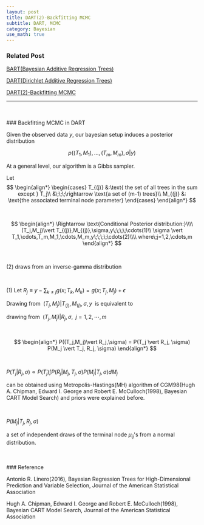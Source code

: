```yaml
---
layout: post
title: DART(2)-Backfitting MCMC
subtitle: DART, MCMC
category: Bayesian
use_math: true
---
```


### Related Post
[BART(Bayesian Additive Regression Trees)](https://kjhov195.github.io/2019-12-16-BART/)

[DART(Dirichlet Additive Regression Trees)](https://kjhov195.github.io/2019-12-17-DART/)

[DART(2)-Backfitting MCMC](https://kjhov195.github.io/2019-12-18-DART_backfitting_mcmc/)

---

<script src="https://polyfill.io/v3/polyfill.min.js?features=es6"></script>
<script type="text/javascript" id="MathJax-script" async
  src="https://cdn.jsdelivr.net/npm/mathjax@3/es5/tex-chtml.js">
</script>

<br>
<br>
### Backfitting MCMC in DART

Given the observed data $y$, our bayesian setup induces a posterior distribution

$$ p((T_1, M_1), \dots, (T_m,M_m), \sigma \vert y)$$

At a general level, our algorithm is a Gibbs sampler.

Let
$$
\begin{align*}
\begin{cases}
T_{(j)} &:\text{ the set of all trees in the sum except  } T_j\\
&\;\;\;\rightarrow \text{a set of (m-1) trees}\\
M_{(j)} &: \text{the associated terminal node parameter}
\end{cases}
\end{align*}
$$

<br>

$$
\begin{align*}
\Rightarrow \text{Conditional Posterior distribution:}\\\\
(T_j,M_j)\vert T_{(j)},M_{(j)},\sigma,y\;\;\;\;\cdots(1)\\
\sigma \vert T_1,\cdots,T_m,M_1,\cdots,M_m,y\;\;\;\;\cdots(2)\\\\
where\;j=1,2,\cdots,m
\end{align*}
$$

<br>

(2) draws from an inverse-gamma distribution

<br>

(1) Let $R_j \equiv y- \sum_{k \neq j} g(x;T_k,M_k) = g(x;T_j,M_j)+\epsilon$

Drawing from $\;(T_j,M_j)\vert T_{(j)},M_{(j)},\sigma,y\;$ is equivalent to

drawing from $\;(T_j,M_j)\vert R_j,\sigma,\;\;j=1,2,\cdots,m$

<br>

$$
\begin{align*}
P((T_j,M_j)\vert R_j,\sigma) = P(T_j \vert R_j, \sigma) P(M_j \vert T_j, R_j, \sigma)
\end{align*}
$$

<br>

$P(T_j \vert R_j, \sigma) \propto P(T_j) \int P(R_j \vert M_j, T_j, \sigma) P(M_j \vert T_j, \sigma) dM_j$

can be obtained using Metropolis-Hastings(MH) algorithm of CGM98(Hugh A. Chipman, Edward I. George and Robert E. McCulloch(1998), Bayesian CART Model Search) and priors were explained before.

<br>

$P(M_j \vert T_j, R_j, \sigma)$

a set of independent draws of the terminal node $\mu_{ij}$'s from a normal distribution.



<br>
<br>
### Reference

Antonio R. Linero(2016), Bayesian Regression Trees for High-Dimensional Prediction and Variable Selection, Journal of the American Statistical Association

Hugh A. Chipman, Edward I. George and Robert E. McCulloch(1998), Bayesian CART Model Search, Journal of the American Statistical Association

<br>
<br>
